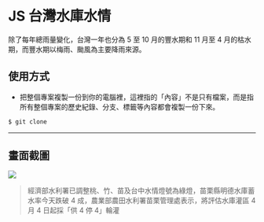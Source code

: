 # JS 台灣水庫水情

除了每年總雨量變化，台灣一年也分為 5 至 10 月的豐水期和 11 月至 4 月的枯水期，而豐水期以梅雨、颱風為主要降雨來源。

## 使用方式
- 把整個專案複製一份到你的電腦裡，這裡指的「內容」不是只有檔案，而是指所有整個專案的歷史紀錄、分支、標籤等內容都會複製一份下來。
```sh
$ git clone
```

----

## 畫面截圖
![](https://i.imgur.com/Wz5T7ZS.png)
> 經濟部水利署已調整桃、竹、苗及台中水情燈號為綠燈，苗栗縣明德水庫蓄水率今天跌破 4 成，農業部農田水利署苗栗管理處表示，將評估水庫灌區 4 月 4 日起採「供 4 停 4」輪灌
